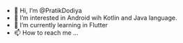 - 👋 Hi, I’m @PratikDodiya
- 👀 I’m interested in Android wih Kotlin and  Java language.
- 🌱 I’m currently learning in Flutter
- 📫 How to reach me ...

<!---
PratikDodiya/PratikDodiya is a ✨ special ✨ repository because its `README.md` (this file) appears on your GitHub profile.
You can click the Preview link to take a look at your changes.
--->
